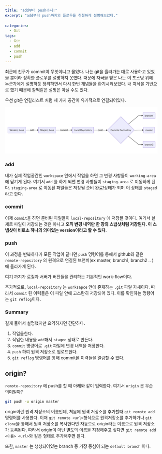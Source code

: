 ```yaml
---
title: "add부터 push까지!"
excerpt: "add부터 push까지의 플로우를 친절하게 설명해보았다."

categories:
  - Git
tags:
  - Git
  - add
  - commit
  - push
---  
```

최근에 친구가 commit이 무엇이냐고 물었다. 나는 git을 흘러가는 대로 사용하고 있었을 뿐이라 정확한 플로우를 설명하지 못했다. 때문에 자극을 받은 나는 이 포스팅 위에 누군가에게 설명하듯 정리하면서 다시 한번 개념들을 환기시켜보았다. 내 지식을 기반으로 했기 때문에 찰떡같은 설명은 아닐 수도 있다.


우선 git은 연결리스트 처럼 세 가지 공간이 유기적으로 연결되어있다.

![2020-10-23-flowChart](https://raw.githubusercontent.com/heoseongh/heoseongh.github.io/main/assets/images/git/2020-10-23-flowChart.png)

### add

내가 실제 작업공간인 `workspace` 안에서 작업을 하면 그 변경 사항들이 `working-area` 에 담기게 된다. 여기서 `add` 를 하게 되면 변경 사항들이 `staging-area` 로 이동하게 된다. `staging-area` 로 이동된 파일들은 저장될 준비 완료!상태가 되며 이 상태를 `staged` 라고 한다. 

### commit

이제 `commit`을 하면 준비된 파일들이 `local-repository` 에 저장될 것이다. 여기서 실제로 파일이 저장되는 것은 아니고 **오직 변경 내역만 한 장의 스냅샷처럼 저장된다. 이 스냅샷이 비로소 하나의 의미있는 version이라고 할 수 있다.** 

### push

이 과정을 반복하다가 모든 작업이 끝나면 `push` 명령어를 통해서 github와 같은 `remote-repository` 의 원격으로 연결된 브랜치(ex master, branch1, branch2 .. )에 올라가게 된다.

여기 까지가 로컬과 서버가 버전들을 관리하는 기본적인 work-flow이다.

추가적으로, `local-repository` 는 `worksapce` 안에 존재하는 `.git` 파일 자체이다. 따라서 `commit` 된 이력들은 이 파일 안에 고스란히 저장되어 있다. 이를 확인하는 명령어는 `git reflog`이다.

### Summary

길게 풀어서 설명했지만 요약하자면 간단하다.

1. 작업을한다.
2. 작업한 내용을 `add`해서 `staged` 상태로 만든다.
3. `commit` 명령어로 `.git` 파일에 변경 내역을 저장한다.
4. `push` 하여 원격 저장소로 업로드한다.
5. `git reflog` 명령어를 통해 commit된 이력들을 열람할 수 있다.



## origin?

`remote-repository` 에 push를 할 때 아래와 같이 입력한다. 여기서 `origin` 은 무슨 의미일까?

```bash
git push -u origin master
```

origin이란 원격 저장소의 이름인데, 처음에 원격 저장소를 추가할때 `git remote add` 명령어를 사용한다. 이때 `git remote <url>`형식으로 원격저장소를 추가하거나 `git clone`을 통해서 원격 저장소를 복사한다면 자동으로 origin라는 이름으로 원격 저장소가 등록된다. 따라서 origin이 아닌 별도의 이름을 지정해주고 싶다면 `git remote add <이름> <url>`와 같은 형태로 추가해주면 된다.

또한, `master` 는 생성되어있는 branch 중 가장 중심이 되는 `default branch` 이다.